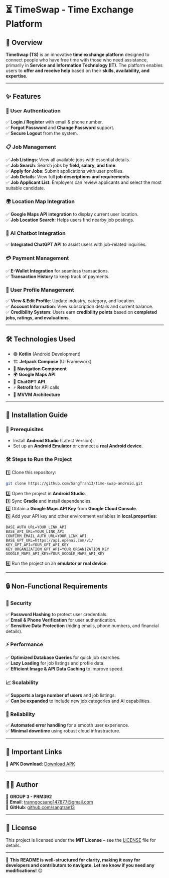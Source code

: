 # ⏳ TimeSwap - Time Exchange Platform  

## 📌 Overview  
**TimeSwap (TS)** is an innovative **time exchange platform** designed to connect people who have free time with those who need assistance, primarily in **Service and Information Technology (IT)**. The platform enables users to **offer and receive help** based on their **skills, availability, and expertise**.  

---

## ✨ Features  

### 👤 User Authentication  
✅ **Login / Register** with email & phone number.  
✅ **Forgot Password** and **Change Password** support.  
✅ **Secure Logout** from the system.  

### 📋 Job Management  
✅ **Job Listings**: View all available jobs with essential details.  
✅ **Job Search**: Search jobs by **field, salary, and time**.  
✅ **Apply for Jobs**: Submit applications with user profiles.  
✅ **Job Details**: View full **job descriptions and requirements**.  
✅ **Job Applicant List**: Employers can review applicants and select the most suitable candidate.  

### 🌍 Location Map Integration  
✅ **Google Maps API integration** to display current user location.  
✅ **Job Location Search**: Helps users find nearby job postings.  

### 🤖 AI Chatbot Integration  
✅ **Integrated ChatGPT API** to assist users with job-related inquiries.  

### 💳 Payment Management  
✅ **E-Wallet Integration** for seamless transactions.  
✅ **Transaction History** to keep track of payments.  

### 📄 User Profile Management  
✅ **View & Edit Profile**: Update industry, category, and location.  
✅ **Account Information**: View subscription details and current balance.  
✅ **Credibility System**: Users earn **credibility points** based on **completed jobs, ratings, and evaluations**.  

---

## 🛠️ Technologies Used  

- 🟢 **Kotlin** (Android Development)  
- 🏗️ **Jetpack Compose** (UI Framework)  
- 🔀 **Navigation Component**  
- 🌍 **Google Maps API**  
- 🤖 **ChatGPT API**  
- ⚡ **Retrofit** for API calls  
- 🏢 **MVVM Architecture**  

---

## 🚀 Installation Guide  

### 📌 Prerequisites  
- Install **Android Studio** (Latest Version).  
- Set up an **Android Emulator** or connect a **real Android device**.  

### 🛠️ Steps to Run the Project  
1️⃣ Clone this repository:  
   ```sh
   git clone https://github.com/SangTran13/time-swap-android.git
   ```  
2️⃣ Open the project in **Android Studio**.  
3️⃣ Sync **Gradle** and install dependencies.  
4️⃣ Obtain a **Google Maps API Key** from **Google Cloud Console**.  
5️⃣ Add your API key and other environment variables in **local.properties**:  

   ```properties
   BASE_AUTH_URL=YOUR_LINK_API
   BASE_API_URL=YOUR_LINK_API
   CONFIRM_EMAIL_AUTH_URL=YOUR_LINK_API
   BASE_GPT_URL=https://api.openai.com/v1/
   KEY_GPT_API=YOUR_GPT_API_KEY
   KEY_ORGANIZATION_GPT_API=YOUR_ORGANIZATION_KEY
   GOOGLE_MAPS_API_KEY=YOUR_GOOGLE_MAPS_API_KEY
   ```  
6️⃣ Run the project on an **emulator or real device**.  

---

## 🔒 Non-Functional Requirements  

### 🔐 Security  
✅ **Password Hashing** to protect user credentials.  
✅ **Email & Phone Verification** for user authentication.  
✅ **Sensitive Data Protection** (hiding emails, phone numbers, and financial details).  

### ⚡ Performance  
✅ **Optimized Database Queries** for quick job searches.  
✅ **Lazy Loading** for job listings and profile data.  
✅ **Efficient Image & API Data Caching** to improve speed.  

### 📈 Scalability  
✅ **Supports a large number of users** and job listings.  
✅ **Can be expanded** to include new job categories and AI capabilities.  

### 🔄 Reliability  
✅ **Automated error handling** for a smooth user experience.  
✅ **Minimal downtime** using robust cloud infrastructure.  

---

## 🔗 Important Links  

🔹 **APK Download**: [Download APK](https://drive.google.com/file/d/18l0deLnGPnUns_6qkaC98DUORBHSn9WD/view)  

---

## 👨‍💻 Author  

📌 **GROUP 3 - PRM392**  
📧 **Email**: [tranngocsang147877@gmail.com](mailto:tranngocsang147877@gmail.com)  
🔗 **GitHub**: [github.com/sangtran13](https://github.com/sangtran13)  

---

## 📜 License  

This project is licensed under the **MIT License** – see the [LICENSE](./LICENSE) file for details.  

---

🚀 **This README is well-structured for clarity, making it easy for developers and contributors to navigate. Let me know if you need any modifications!** 😊  
